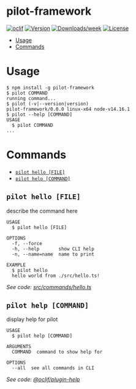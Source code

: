 pilot-framework
===============



[![oclif](https://img.shields.io/badge/cli-oclif-brightgreen.svg)](https://oclif.io)
[![Version](https://img.shields.io/npm/v/pilot-framework.svg)](https://npmjs.org/package/pilot-framework)
[![Downloads/week](https://img.shields.io/npm/dw/pilot-framework.svg)](https://npmjs.org/package/pilot-framework)
[![License](https://img.shields.io/npm/l/pilot-framework.svg)](https://github.com/pilot-framework/pilot-cli/blob/master/package.json)

<!-- toc -->
* [Usage](#usage)
* [Commands](#commands)
<!-- tocstop -->
# Usage
<!-- usage -->
```sh-session
$ npm install -g pilot-framework
$ pilot COMMAND
running command...
$ pilot (-v|--version|version)
pilot-framework/0.0.0 linux-x64 node-v14.16.1
$ pilot --help [COMMAND]
USAGE
  $ pilot COMMAND
...
```
<!-- usagestop -->
# Commands
<!-- commands -->
* [`pilot hello [FILE]`](#pilot-hello-file)
* [`pilot help [COMMAND]`](#pilot-help-command)

## `pilot hello [FILE]`

describe the command here

```
USAGE
  $ pilot hello [FILE]

OPTIONS
  -f, --force
  -h, --help       show CLI help
  -n, --name=name  name to print

EXAMPLE
  $ pilot hello
  hello world from ./src/hello.ts!
```

_See code: [src/commands/hello.ts](https://github.com/pilot-framework/pilot-cli/blob/v0.0.0/src/commands/hello.ts)_

## `pilot help [COMMAND]`

display help for pilot

```
USAGE
  $ pilot help [COMMAND]

ARGUMENTS
  COMMAND  command to show help for

OPTIONS
  --all  see all commands in CLI
```

_See code: [@oclif/plugin-help](https://github.com/oclif/plugin-help/blob/v3.2.2/src/commands/help.ts)_
<!-- commandsstop -->
